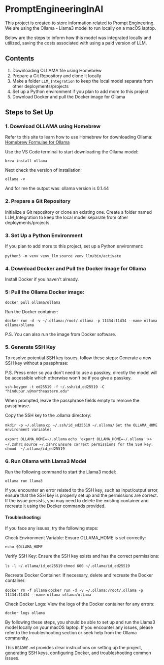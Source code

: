 # PromptEngineeringInAI

This project is created to store information related to Prompt Engineering. 
We are using the Ollama - Llama3 model to run locally on a macOS laptop.

Below are the steps to inform how this model was integrated locally and utilized, saving the costs associated with using a paid version of LLM.

## Contents
1. Downloading OLLAMA file using Homebrew
2. Prepare a Git Repository and clone it locally
3. Make a folder `LLM_Integration` to keep the local model separate from other deployments/projects
4. Set up a Python environment if you plan to add more to this project
5. Download Docker and pull the Docker image for Ollama

## Steps to Set Up

### 1. Download OLLAMA using Homebrew

Refer to this site to learn how to use Homebrew for downloading Ollama: [Homebrew Formulae for Ollama](https://formulae.brew.sh/formula/ollama)

Use the VS Code terminal to start downloading the Ollama model:

```
brew install ollama
```

Next check the version of installation: 
```
ollama -v
```

And for me the output was: ollama version is 0.1.44

### 2. Prepare a Git Repository

Initialize a Git repository or clone an existing one.
Create a folder named LLM_Integration to keep the local model separate from other deployments/projects.

### 3. Set Up a Python Environment
If you plan to add more to this project, set up a Python environment:

```python3 -m venv venv_llm```
```source venv_llm/bin/activate```

### 4. Download Docker and Pull the Docker Image for Ollama
Install Docker if you haven't already.

### 5: Pull the Ollama Docker image:

```docker pull ollama/ollama```

Run the Docker container:

```docker run -d -v ~/.ollama:/root/.ollama -p 11434:11434 --name ollama ollama/ollama```

P.S. You can also run the image from Docker software.

### 5. Generate SSH Key

To resolve potential SSH key issues, follow these steps:
Generate a new SSH key without a passphrase:

P.S. Press enter so you don't need to use a passkey, directly the model will be accessible which otherwise won't be if you give a passkey.

```ssh-keygen -t ed25519 -f ~/.ssh/id_ed25519 -C "hindupur.v@northeastern.edu"```

When prompted, leave the passphrase fields empty to remove the passphrase.

Copy the SSH key to the .ollama directory:


```mkdir -p ~/.ollama```
```cp ~/.ssh/id_ed25519 ~/.ollama/```
```Set the OLLAMA_HOME environment variable:```

```export OLLAMA_HOME=~/.ollama```
```echo 'export OLLAMA_HOME=~/.ollama' >> ~/.zshrc```
```source ~/.zshrc```
```Ensure correct permissions for the SSH key:```
```chmod  ~/.ollama/id_ed25519```

### 6. Run Ollama with Llama3 Model
Run the following command to start the Llama3 model:

```ollama run llama3```

If you encounter an error related to the SSH key, such as input/output error, ensure that the SSH key is properly set up and the permissions are correct. If the issue persists, you may need to delete the existing container and recreate it using the Docker commands provided.

#### Troubleshooting:

If you face any issues, try the following steps:

Check Environment Variable: Ensure OLLAMA_HOME is set correctly:

```echo $OLLAMA_HOME```

Verify SSH Key: Ensure the SSH key exists and has the correct permissions:

```ls -l ~/.ollama/id_ed25519```
```chmod 600 ~/.ollama/id_ed25519```

Recreate Docker Container: If necessary, delete and recreate the Docker container:

```docker rm -f ollama```
```docker run -d -v ~/.ollama:/root/.ollama -p 11434:11434 --name ollama ollama/ollama```

Check Docker Logs: View the logs of the Docker container for any errors:

```docker logs ollama```

By following these steps, you should be able to set up and run the Llama3 model locally on your macOS laptop. If you encounter any issues, please refer to the troubleshooting section or seek help from the Ollama community.

This `README.md` provides clear instructions on setting up the project, generating SSH keys, configuring Docker, and troubleshooting common issues.